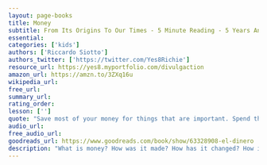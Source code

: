 ```yaml
---
layout: page-books
title: Money
subtitle: From Its Origins To Our Times - 5 Minute Reading - 5 Years And Up
essential: 
categories: ['kids']
authors: ['Riccardo Siotto']
authors_twitter: ['https://twitter.com/Yes8Richie']
resource_url: https://yes8.myportfolio.com/divulgaction
amazon_url: https://amzn.to/3ZXq16u
wikipedia_url: 
free_url: 
summary_url: 
rating_order: 
lesson: ['']
quote: "Save most of your money for things that are important. Spend the majority of your time with people who are important to you."
audio_url: 
free_audio_url: 
goodreads_url: https://www.goodreads.com/book/show/63328908-el-dinero
description: "What is money? How was it made? How has it changed? How is it created and by who? What gives money value? Is there anything that’s more precious? This Illustrated Book is about all these questions, to explain even to the youngest the History of Money, from its origins to our time, with fun 5 minutes of reading."
---
```


